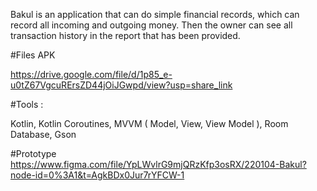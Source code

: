 Bakul is an application that can do simple financial records, which can record all incoming and outgoing money. Then the owner can see all transaction history in the report that has been provided.

#Files APK

https://drive.google.com/file/d/1p85_e-u0tZ67VgcuRErsZD44jOiJGwpd/view?usp=share_link


#Tools :

Kotlin,
Kotlin Coroutines,
MVVM ( Model, View, View Model ),
Room Database,
Gson


#Prototype
https://www.figma.com/file/YpLWvlrG9mjQRzKfp3osRX/220104-Bakul?node-id=0%3A1&t=AgkBDx0Jur7rYFCW-1
